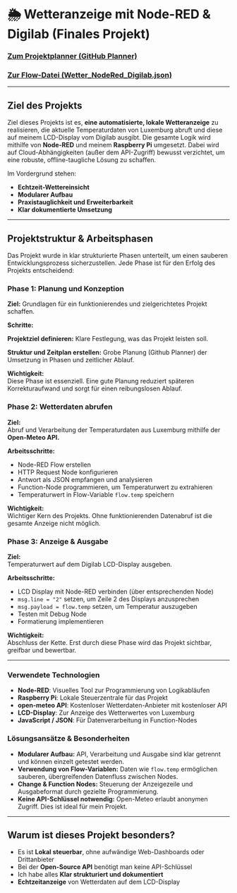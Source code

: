   # 🌦️ Wetteranzeige mit Node-RED & Digilab (Finales Projekt)


### [Zum Projektplanner (GitHub Planner)](https://github.com/users/ManCh738/projects/2)
### [Zur Flow-Datei (Wetter_NodeRed_Digilab.json)](./wetteranzeige_luxemburg.json)
---

## Ziel des Projekts

Ziel dieses Projekts ist es, **eine automatisierte, lokale Wetteranzeige** zu realisieren, die aktuelle Temperaturdaten von Luxemburg abruft und diese auf meinem LCD-Display vom Digilab ausgibt.
Die gesamte Logik wird mithilfe von **Node-RED** und meinem **Raspberry Pi** umgesetzt. Dabei wird auf Cloud-Abhängigkeiten (außer dem API-Zugriff) bewusst verzichtet, um eine robuste, offline-taugliche Lösung zu schaffen.

Im Vordergrund stehen:
- **Echtzeit-Wettereinsicht**
- **Modularer Aufbau**
- **Praxistauglichkeit und Erweiterbarkeit**
- **Klar dokumentierte Umsetzung**

---

## Projektstruktur & Arbeitsphasen
Das Projekt wurde in klar strukturierte Phasen unterteilt, um einen sauberen Entwicklungsprozess sicherzustellen. Jede Phase ist für den Erfolg des Projekts entscheidend:


### Phase 1: Planung und Konzeption
**Ziel:**
Grundlagen für ein funktionierendes und zielgerichtetes Projekt schaffen.

**Schritte:**

**Projektziel definieren:** Klare Festlegung, was das Projekt leisten soll.

**Struktur und Zeitplan erstellen:** Grobe Planung (Github Planner) der Umsetzung in Phasen und zeitlicher Ablauf.

**Wichtigkeit:**  
Diese Phase ist essenziell. Eine gute Planung reduziert späteren Korrekturaufwand und sorgt für einen reibungslosen Ablauf.


### Phase 2: Wetterdaten abrufen

**Ziel:**  
Abruf und Verarbeitung der Temperaturdaten aus Luxemburg mithilfe der **Open-Meteo API.**

**Arbeitsschritte:**  
- Node-RED Flow erstellen  
- HTTP Request Node konfigurieren  
- Antwort als JSON empfangen und analysieren  
- Function-Node programmieren, um Temperaturwert zu extrahieren  
- Temperaturwert in Flow-Variable `flow.temp` speichern

**Wichtigkeit:**  
Wichtiger Kern des Projekts. Ohne funktionierenden Datenabruf ist die gesamte Anzeige nicht möglich.


### Phase 3: Anzeige & Ausgabe

**Ziel:**  
Temperaturwert auf dem Digilab LCD-Display ausgeben.

**Arbeitsschritte:**  
- LCD Display mit Node-RED verbinden (über entsprechenden Node)  
- `msg.line = "2"` setzen, um Zeile 2 des Displays anzusprechen  
- `msg.payload = flow.temp` setzen, um Temperatur auszugeben  
- Testen mit Debug Node  
- Formatierung implementieren

**Wichtigkeit:**  
Abschluss der Kette. Erst durch diese Phase wird das Projekt sichtbar, greifbar und bewertbar.

---

### Verwendete Technologien
- **Node-RED**: Visuelles Tool zur Programmierung von Logikabläufen
- **Raspberry Pi**: Lokale Steuerzentrale für das Projekt
- **open-meteo API**: Kostenloser Wetterdaten-Anbieter mit kostenloser API
- **LCD-Display**: Zur Anzeige des Wetterwertes von Luxemburg
- **JavaScript / JSON**: Für Datenverarbeitung in Function-Nodes



### Lösungsansätze & Besonderheiten

- **Modularer Aufbau:** API, Verarbeitung und Ausgabe sind klar getrennt und können einzelt getestet werden.
- **Verwendung von Flow-Variablen:** Daten wie `flow.temp` ermöglichen sauberen, übergreifenden Datenfluss zwischen Nodes.
- **Change & Function Nodes:** Steuerung der Anzeigezeile und Ausgabeformat durch gezielte Programmierung.
- **Keine API-Schlüssel notwendig:** Open-Meteo erlaubt anonymen Zugriff. Dies ist ideal für mein Projekt.

---

## Warum ist dieses Projekt besonders?

- Es ist **Lokal steuerbar**, ohne aufwändige Web-Dashboards oder Drittanbieter  
- Bei der **Open-Source API** benötigt man keine API-Schlüssel
- Ich habe alles **Klar strukturiert und dokumentiert** 
- **Echtzeitanzeige** von Wetterdaten auf dem LCD-Display

